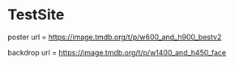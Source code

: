 # TestSite

poster url = https://image.tmdb.org/t/p/w600_and_h900_bestv2

backdrop url = https://image.tmdb.org/t/p/w1400_and_h450_face